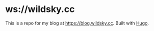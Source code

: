 # ws://wildsky.cc
This is a repo for my blog at <https://blog.wildsky.cc>.
Built with [Hugo](https://gohugo.io/).


